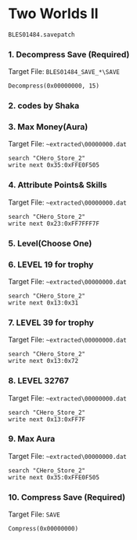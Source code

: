 #  Two Worlds II 

`BLES01484.savepatch`

### 1. Decompress Save (Required)

Target File: `BLES01484_SAVE_*\SAVE`

```
Decompress(0x00000000, 15)
```

### 2. codes by Shaka
### 3. Max Money(Aura)

Target File: `~extracted\00000000.dat`

```
search "CHero_Store_2"
write next 0x35:0xFFE0F505
```

### 4. Attribute Points& Skills

Target File: `~extracted\00000000.dat`

```
search "CHero_Store_2"
write next 0x23:0xFF7FFF7F
```

### 5. Level(Choose One)
### 6. LEVEL 19 for trophy

Target File: `~extracted\00000000.dat`

```
search "CHero_Store_2"
write next 0x13:0x31
```

### 7. LEVEL 39 for trophy

Target File: `~extracted\00000000.dat`

```
search "CHero_Store_2"
write next 0x13:0x72
```

### 8. LEVEL 32767

Target File: `~extracted\00000000.dat`

```
search "CHero_Store_2"
write next 0x13:0xFF7F
```

### 9. Max Aura

Target File: `~extracted\00000000.dat`

```
search "CHero_Store_2"
write next 0x35:0xFFE0F505
```

### 10. Compress Save (Required)

Target File: `SAVE`

```
Compress(0x00000000)
```

